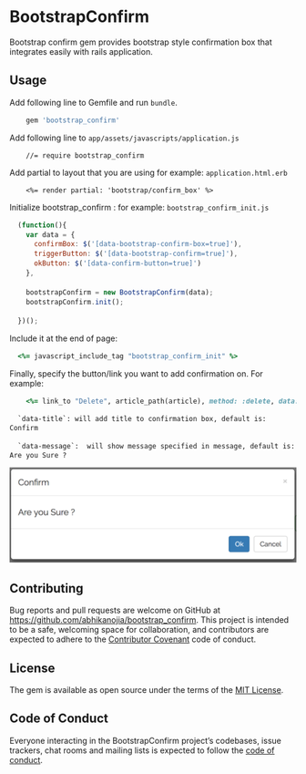 # BootstrapConfirm

Bootstrap confirm gem provides bootstrap style confirmation box that integrates easily with rails application.


## Usage

Add following line to Gemfile and run `bundle`.
```ruby
    gem 'bootstrap_confirm'
```
Add following line to `app/assets/javascripts/application.js`
```
    //= require bootstrap_confirm
```
Add partial to layout that you are using for example: `application.html.erb`
```
    <%= render partial: 'bootstrap/confirm_box' %>
```

Initialize bootstrap_confirm :
for example:  `bootstrap_confirm_init.js`

```js
  (function(){
    var data = {
      confirmBox: $('[data-bootstrap-confirm-box=true]'),
      triggerButton: $('[data-bootstrap-confirm=true]'),
      okButton: $('[data-confirm-button=true]')
    },

    bootstrapConfirm = new BootstrapConfirm(data);
    bootstrapConfirm.init();

  })();

```

Include it at the end of page:
```ruby
  <%= javascript_include_tag "bootstrap_confirm_init" %>
```

Finally, specify the button/link you want to add confirmation on. For example:
```ruby
    <%= link_to "Delete", article_path(article), method: :delete, data: { bootstrap_confirm: true, title: 'Delete', message: 'Are you sure you want to delete this article ?' } %>
```

```
  `data-title`: will add title to confirmation box, default is: Confirm

  `data-message`:  will show message specified in message, default is: Are you Sure ?
```

![Bootstrap Confirm](https://github.com/abhikanojia/images/blob/master/bootstrap_confirm/confirm_dialogue.png)

## Contributing

Bug reports and pull requests are welcome on GitHub at https://github.com/abhikanojia/bootstrap_confirm. This project is intended to be a safe, welcoming space for collaboration, and contributors are expected to adhere to the [Contributor Covenant](http://contributor-covenant.org) code of conduct.

## License

The gem is available as open source under the terms of the [MIT License](https://opensource.org/licenses/MIT).

## Code of Conduct

Everyone interacting in the BootstrapConfirm project’s codebases, issue trackers, chat rooms and mailing lists is expected to follow the [code of conduct](https://github.com/abhikanojia/bootstrap_confirm/blob/master/CODE_OF_CONDUCT.md).

